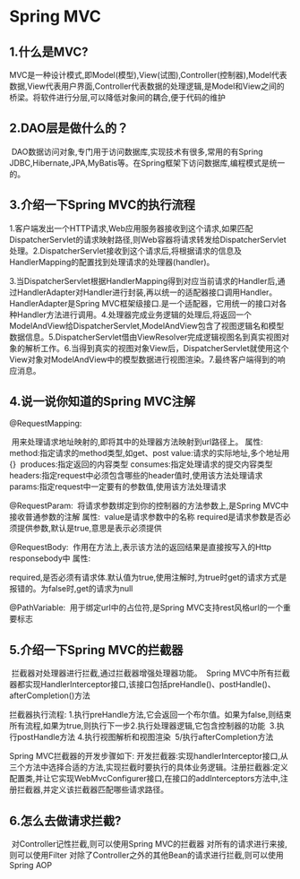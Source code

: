 # Spring MVC

## 1.什么是MVC?

​        MVC是一种设计模式,即Model(模型),View(试图),Controller(控制器),Model代表数据,View代表用户界面,Controller代表数据的处理逻辑,是Model和View之间的桥梁。将软件进行分层,可以降低对象间的耦合,便于代码的维护



## 2.DAO层是做什么的？

​       DAO数据访问对象,专门用于访问数据库,实现技术有很多,常用的有Spring JDBC,Hibernate,JPA,MyBatis等。在Spring框架下访问数据库,编程模式是统一的。



## 3.介绍一下Spring MVC的执行流程

1.客户端发出一个HTTP请求,Web应用服务器接收到这个请求,如果匹配DispatcherServlet的请求映射路径,则Web容器将请求转发给DispatcherServlet处理。
​2.DispatcherServlet接收到这个请求后,将根据请求的信息及HandlerMapping的配置找到处理请求的处理器(handler)。

3.当DispatcherServlet根据HandlerMapping得到对应当前请求的Handler后,通过HandlerAdapter对Handler进行封装,再以统一的适配器接口调用Handler。HandlerAdapter是Spring MVC框架级接口.是一个适配器，它用统一的接口对各种Handler方法进行调用。
​4.处理器完成业务逻辑的处理后,将返回一个ModelAndView给DispatcherServlet,ModelAndView包含了视图逻辑名和模型数据信息。
​5.DispatcherServlet借由ViewResolver完成逻辑视图名到真实视图对象的解析工作。
​6.当得到真实的视图对象View后，DispatcherServlet就使用这个View对象对ModelAndView中的模型数据进行视图渲染。
​7.最终客户端得到的响应消息。



## 4.说一说你知道的Spring MVC注解

@RequestMapping:

​       用来处理请求地址映射的,即将其中的处理器方法映射到url路径上。
​属性:
​       method:指定请求的method类型,如get、post
​       value:请求的实际地址,多个地址用{}
​       produces:指定返回的内容类型
​       consumes:指定处理请求的提交内容类型
​       headers:指定request中必须包含哪些的header值时,使用该方法处理请求
​       params:指定request中一定要有的参数值,使用该方法处理请求

@RequestParam:
​       将请求参数绑定到你的控制器的方法参数上,是Spring MVC中接收普通参数的注解
​属性:
​       value是请求参数中的名称
​       required是请求参数是否必须提供参数,默认是true,意思是表示必须提供

@RequestBody:
​       作用在方法上,表示该方法的返回结果是直接按写入的Http responsebody中
​属性:

​       required,是否必须有请求体.默认值为true,使用注解时,为true时get的请求方式是报错的。为false时,get的请求为null

@PathVariable:
​       用于绑定url中的占位符,是Spring MVC支持rest风格url的一个重要标志



## 5.介绍一下Spring MVC的拦截器

​	   拦截器对处理器进行拦截,通过拦截器增强处理器功能。
​	   Spring MVC中所有拦截器都实现HandlerInterceptor接口,该接口包括preHandle()、postHandle()、afterCompletion()方法

拦截器执行流程:
​	    1.执行preHandle方法,它会返回一个布尔值。如果为false,则结束所有流程,如果为true,则执行下一步
​        2.执行处理器逻辑,它包含控制器的功能
​        3.执行postHandle方法
​        4.执行视图解析和视图渲染
​        5/执行afterCompletion方法

Spring MVC拦截器的开发步骤如下:
​          开发拦截器:实现handlerInterceptor接口,从三个方法中选择合适的方法,实现拦截时要执行的具体业务逻辑。
​          注册拦截器:定义配置类,并让它实现WebMvcConfigurer接口,在接口的addInterceptors方法中,注册拦截器,并定义该拦截器匹配哪些请求路径。



##    6.怎么去做请求拦截?

​       对Controller记性拦截,则可以使用Spring MVC的拦截器
​       对所有的请求进行来接,则可以使用Filter
​       对除了Controller之外的其他Bean的请求进行拦截,则可以使用Spring AOP